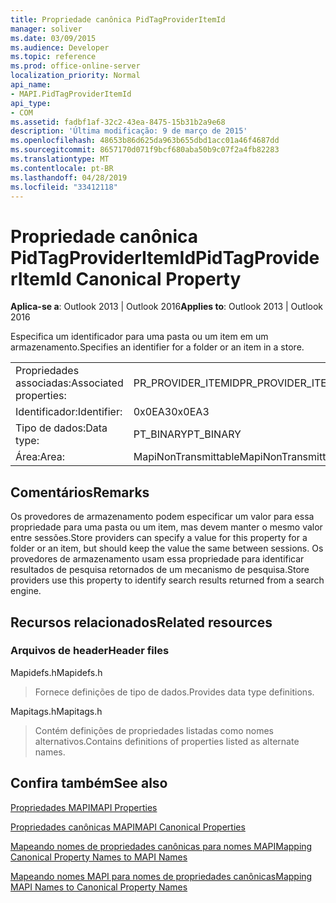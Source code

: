 ```yaml
---
title: Propriedade canônica PidTagProviderItemId
manager: soliver
ms.date: 03/09/2015
ms.audience: Developer
ms.topic: reference
ms.prod: office-online-server
localization_priority: Normal
api_name:
- MAPI.PidTagProviderItemId
api_type:
- COM
ms.assetid: fadbf1af-32c2-43ea-8475-15b31b2a9e68
description: 'Última modificação: 9 de março de 2015'
ms.openlocfilehash: 48653b86d625da963b655dbd1acc01a46f4687dd
ms.sourcegitcommit: 8657170d071f9bcf680aba50b9c07f2a4fb82283
ms.translationtype: MT
ms.contentlocale: pt-BR
ms.lasthandoff: 04/28/2019
ms.locfileid: "33412118"
---
```

# <a name="pidtagprovideritemid-canonical-property"></a><span data-ttu-id="e5e28-103">Propriedade canônica PidTagProviderItemId</span><span class="sxs-lookup"><span data-stu-id="e5e28-103">PidTagProviderItemId Canonical Property</span></span>

  
  
<span data-ttu-id="e5e28-104">**Aplica-se a**: Outlook 2013 | Outlook 2016</span><span class="sxs-lookup"><span data-stu-id="e5e28-104">**Applies to**: Outlook 2013 | Outlook 2016</span></span> 
  
<span data-ttu-id="e5e28-105">Especifica um identificador para uma pasta ou um item em um armazenamento.</span><span class="sxs-lookup"><span data-stu-id="e5e28-105">Specifies an identifier for a folder or an item in a store.</span></span>
  
|||
|:-----|:-----|
|<span data-ttu-id="e5e28-106">Propriedades associadas:</span><span class="sxs-lookup"><span data-stu-id="e5e28-106">Associated properties:</span></span>  <br/> |<span data-ttu-id="e5e28-107">PR_PROVIDER_ITEMID</span><span class="sxs-lookup"><span data-stu-id="e5e28-107">PR_PROVIDER_ITEMID</span></span>  <br/> |
|<span data-ttu-id="e5e28-108">Identificador:</span><span class="sxs-lookup"><span data-stu-id="e5e28-108">Identifier:</span></span>  <br/> |<span data-ttu-id="e5e28-109">0x0EA3</span><span class="sxs-lookup"><span data-stu-id="e5e28-109">0x0EA3</span></span>  <br/> |
|<span data-ttu-id="e5e28-110">Tipo de dados:</span><span class="sxs-lookup"><span data-stu-id="e5e28-110">Data type:</span></span>  <br/> |<span data-ttu-id="e5e28-111">PT_BINARY</span><span class="sxs-lookup"><span data-stu-id="e5e28-111">PT_BINARY</span></span>  <br/> |
|<span data-ttu-id="e5e28-112">Área:</span><span class="sxs-lookup"><span data-stu-id="e5e28-112">Area:</span></span>  <br/> |<span data-ttu-id="e5e28-113">MapiNonTransmittable</span><span class="sxs-lookup"><span data-stu-id="e5e28-113">MapiNonTransmittable</span></span>  <br/> |
   
## <a name="remarks"></a><span data-ttu-id="e5e28-114">Comentários</span><span class="sxs-lookup"><span data-stu-id="e5e28-114">Remarks</span></span>

<span data-ttu-id="e5e28-115">Os provedores de armazenamento podem especificar um valor para essa propriedade para uma pasta ou um item, mas devem manter o mesmo valor entre sessões.</span><span class="sxs-lookup"><span data-stu-id="e5e28-115">Store providers can specify a value for this property for a folder or an item, but should keep the value the same between sessions.</span></span> <span data-ttu-id="e5e28-116">Os provedores de armazenamento usam essa propriedade para identificar resultados de pesquisa retornados de um mecanismo de pesquisa.</span><span class="sxs-lookup"><span data-stu-id="e5e28-116">Store providers use this property to identify search results returned from a search engine.</span></span>
  
## <a name="related-resources"></a><span data-ttu-id="e5e28-117">Recursos relacionados</span><span class="sxs-lookup"><span data-stu-id="e5e28-117">Related resources</span></span>

### <a name="header-files"></a><span data-ttu-id="e5e28-118">Arquivos de header</span><span class="sxs-lookup"><span data-stu-id="e5e28-118">Header files</span></span>

<span data-ttu-id="e5e28-119">Mapidefs.h</span><span class="sxs-lookup"><span data-stu-id="e5e28-119">Mapidefs.h</span></span>
  
> <span data-ttu-id="e5e28-120">Fornece definições de tipo de dados.</span><span class="sxs-lookup"><span data-stu-id="e5e28-120">Provides data type definitions.</span></span>
    
<span data-ttu-id="e5e28-121">Mapitags.h</span><span class="sxs-lookup"><span data-stu-id="e5e28-121">Mapitags.h</span></span>
  
> <span data-ttu-id="e5e28-122">Contém definições de propriedades listadas como nomes alternativos.</span><span class="sxs-lookup"><span data-stu-id="e5e28-122">Contains definitions of properties listed as alternate names.</span></span>
    
## <a name="see-also"></a><span data-ttu-id="e5e28-123">Confira também</span><span class="sxs-lookup"><span data-stu-id="e5e28-123">See also</span></span>



[<span data-ttu-id="e5e28-124">Propriedades MAPI</span><span class="sxs-lookup"><span data-stu-id="e5e28-124">MAPI Properties</span></span>](mapi-properties.md)
  
[<span data-ttu-id="e5e28-125">Propriedades canônicas MAPI</span><span class="sxs-lookup"><span data-stu-id="e5e28-125">MAPI Canonical Properties</span></span>](mapi-canonical-properties.md)
  
[<span data-ttu-id="e5e28-126">Mapeando nomes de propriedades canônicas para nomes MAPI</span><span class="sxs-lookup"><span data-stu-id="e5e28-126">Mapping Canonical Property Names to MAPI Names</span></span>](mapping-canonical-property-names-to-mapi-names.md)
  
[<span data-ttu-id="e5e28-127">Mapeando nomes MAPI para nomes de propriedades canônicas</span><span class="sxs-lookup"><span data-stu-id="e5e28-127">Mapping MAPI Names to Canonical Property Names</span></span>](mapping-mapi-names-to-canonical-property-names.md)

